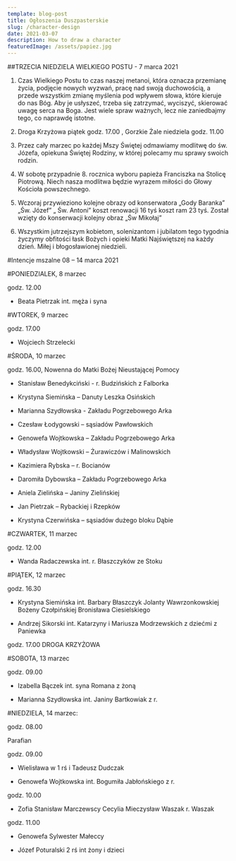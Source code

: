 ```yaml
---
template: blog-post
title: Ogłoszenia Duszpasterskie
slug: /character-design
date: 2021-03-07
description: How to draw a character
featuredImage: /assets/papiez.jpg
---
```

##TRZECIA NIEDZIELA WIELKIEGO POSTU  - 7 marca 2021

1. Czas Wielkiego Postu to czas naszej metanoi, która oznacza przemianę życia, podjęcie nowych wyzwań, pracę nad swoją duchowością, a przede wszystkim zmianę myślenia pod wpływem słowa, które kieruje do nas Bóg. Aby je usłyszeć, trzeba się zatrzymać, wyciszyć, skierować uwagę serca na Boga. Jest wiele spraw ważnych, lecz nie zaniedbajmy tego, co naprawdę istotne.

2. Droga Krzyżowa piątek godz. 17.00 , Gorzkie Żale niedziela godz. 11.00

3. Przez cały marzec po każdej Mszy Świętej odmawiamy modlitwę do św. Józefa, opiekuna Świętej Rodziny, w której polecamy mu sprawy swoich rodzin.

4. W sobotę przypadnie 8. rocznica wyboru papieża Franciszka na Stolicę Piotrową. Niech nasza modlitwa będzie wyrazem miłości do Głowy Kościoła powszechnego.

5. Wczoraj przywieziono kolejne obrazy od konserwatora „Gody Baranka” „Św. Józef” „ Św. Antoni” koszt renowacji 16 tyś koszt ram 23 tyś. Został wzięty do konserwacji kolejny obraz „Św Mikołaj”  

6. Wszystkim jutrzejszym kobietom, solenizantom i jubilatom tego tygodnia życzymy obfitości łask Bożych i opieki Matki Najświętszej na każdy dzień. Miłej i błogosławionej niedzieli.



#Intencje mszalne 08 – 14 marca  2021

#PONIEDZIALEK, 8 marzec

godz. 12.00 

+ Beata Pietrzak int. męża i syna

#WTOREK, 9 marzec 

godz. 17.00 

+ Wojciech Strzelecki

#ŚRODA, 10 marzec 

godz. 16.00, Nowenna do Matki Bożej Nieustającej Pomocy

+ Stanisław Benedykciński - r. Budzińskich z Falborka 

+ Krystyna Siemińska – Danuty Leszka Osińskich 

+ Marianna Szydłowska -  Zakładu Pogrzebowego Arka 

+ Czesław Łodygowski – sąsiadów Pawłowskich 

+ Genowefa Wojtkowska – Zakładu Pogrzebowego Arka 

+ Władysław Wojtkowski – Żurawiczów i Malinowskich 

+ Kazimiera Rybska – r. Bocianów 

+ Daromiła Dybowska – Zakładu Pogrzebowego Arka 

+ Aniela Zielińska – Janiny Zielińskiej 

+ Jan Pietrzak – Rybackiej i Rzepków 

+ Krystyna Czerwińska – sąsiadów dużego bloku Dąbie


#CZWARTEK, 11 marzec 

godz. 12.00 

+ Wanda Radaczewska int.  r. Błaszczyków ze Stoku

#PIĄTEK, 12 marzec 

godz. 16.30

+ Krystyna Siemińska int. Barbary Błaszczyk Jolanty Wawrzonkowskiej Bożeny Czołpińskiej Bronisława Ciesielskiego 

+ Andrzej Sikorski int. Katarzyny i Mariusza Modrzewskich  z dziećmi z Paniewka  

godz. 17.00 DROGA KRZYŻOWA 

#SOBOTA, 13 marzec 

godz. 09.00

+ Izabella Bączek int. syna Romana z żoną 

+ Marianna Szydłowska int.  Janiny Bartkowiak z r.

#NIEDZIELA, 14 marzec: 

godz. 08.00 

Parafian

godz. 09.00 

+ Wielisława w 1 rś i Tadeusz Dudczak
      
+ Genowefa Wojtkowska int.  Bogumiła Jabłońskiego z r. 

godz. 10.00

+ Zofia Stanisław Marczewscy Cecylia Mieczysław Waszak r. Waszak

godz. 11.00

+ Genowefa Sylwester Małeccy 

+ Józef Poturalski 2 rś int żony i dzieci
 